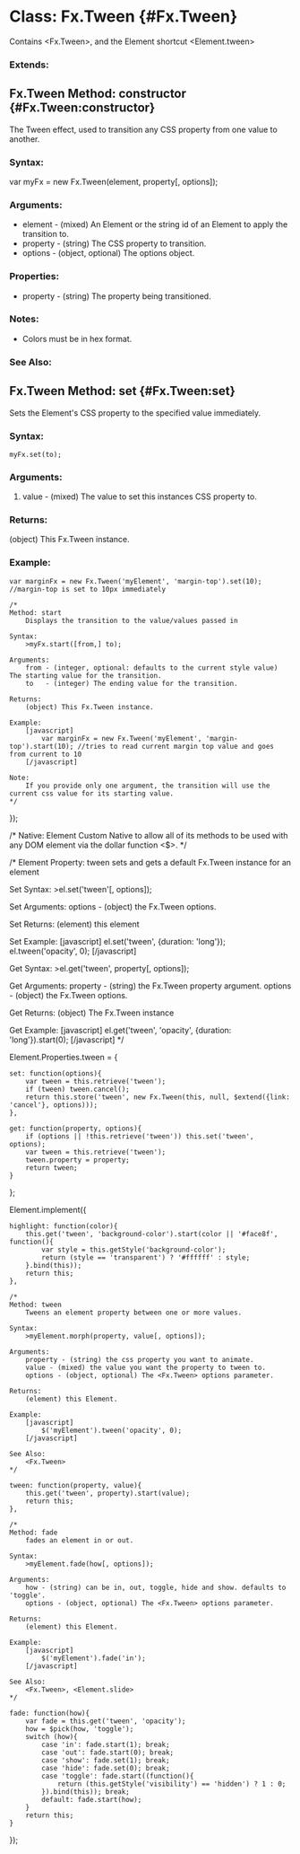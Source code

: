 Class: Fx.Tween {#Fx.Tween}
===========================

Contains <Fx.Tween>, and the Element shortcut <Element.tween>

### Extends:

<Fx>



Fx.Tween Method: constructor {#Fx.Tween:constructor}
----------------------------------------------------

The Tween effect, used to transition any CSS property from one value to another.

### Syntax:

var myFx = new Fx.Tween(element, property[, options]);

### Arguments:

* element  - (mixed) An Element or the string id of an Element to apply the transition to.
* property - (string) The CSS property to transition.
* options  - (object, optional) The <Fx> options object.

### Properties:

* property - (string) The property being transitioned.

### Notes:

* Colors must be in hex format.

### See Also:

<Fx>



Fx.Tween Method: set {#Fx.Tween:set}
------------------------------------

Sets the Element's CSS property to the specified value immediately.

### Syntax:

	myFx.set(to);

### Arguments:

1. value - (mixed) The value to set this instances CSS property to.

### Returns:

(object) This Fx.Tween instance.

### Example:

	var marginFx = new Fx.Tween('myElement', 'margin-top').set(10); //margin-top is set to 10px immediately

	/*
	Method: start
		Displays the transition to the value/values passed in

	Syntax:
		>myFx.start([from,] to);

	Arguments:
		from - (integer, optional: defaults to the current style value) The starting value for the transition.
		to   - (integer) The ending value for the transition.

	Returns:
		(object) This Fx.Tween instance.

	Example:
		[javascript]
			var marginFx = new Fx.Tween('myElement', 'margin-top').start(10); //tries to read current margin top value and goes from current to 10
		[/javascript]

	Note:
		If you provide only one argument, the transition will use the current css value for its starting value.
	*/

});

/*
Native: Element
	Custom Native to allow all of its methods to be used with any DOM element via the dollar function <$>.
*/


/*
Element Property: tween
	sets and gets a default Fx.Tween instance for an element

Set Syntax:
	>el.set('tween'[, options]);

Set Arguments:
	options - (object) the Fx.Tween options.

Set Returns:
	(element) this element

Set Example:
	[javascript]
		el.set('tween', {duration: 'long'});
		el.tween('opacity', 0);
	[/javascript]

Get Syntax:
	>el.get('tween', property[, options]);

Get Arguments:
	property - (string) the Fx.Tween property argument.
	options - (object) the Fx.Tween options.
	
Get Returns:
	(object) The Fx.Tween instance

Get Example:
	[javascript]
		el.get('tween', 'opacity', {duration: 'long'}).start(0);
	[/javascript]
*/

Element.Properties.tween = {
	
	set: function(options){
		var tween = this.retrieve('tween');
		if (tween) tween.cancel();
		return this.store('tween', new Fx.Tween(this, null, $extend({link: 'cancel'}, options)));
	},
	
	get: function(property, options){
		if (options || !this.retrieve('tween')) this.set('tween', options);
		var tween = this.retrieve('tween');
		tween.property = property;
		return tween;
	}
	
};

Element.implement({

	highlight: function(color){
		this.get('tween', 'background-color').start(color || '#face8f', function(){
			var style = this.getStyle('background-color');
			return (style == 'transparent') ? '#ffffff' : style;
		}.bind(this));
		return this;
	},

	/*
	Method: tween
		Tweens an element property between one or more values.

	Syntax:
		>myElement.morph(property, value[, options]);

	Arguments:
		property - (string) the css property you want to animate.
		value - (mixed) the value you want the property to tween to.
		options - (object, optional) The <Fx.Tween> options parameter.

	Returns:
		(element) this Element.

	Example:
		[javascript]
			$('myElement').tween('opacity', 0);
		[/javascript]

	See Also:
		<Fx.Tween>
	*/

	tween: function(property, value){
		this.get('tween', property).start(value);
		return this;
	},

	/*
	Method: fade
		fades an element in or out.

	Syntax:
		>myElement.fade(how[, options]);

	Arguments:
		how - (string) can be in, out, toggle, hide and show. defaults to 'toggle'.
		options - (object, optional) The <Fx.Tween> options parameter.

	Returns:
		(element) this Element.

	Example:
		[javascript]
			$('myElement').fade('in');
		[/javascript]

	See Also:
		<Fx.Tween>, <Element.slide>
	*/

	fade: function(how){
		var fade = this.get('tween', 'opacity');
		how = $pick(how, 'toggle');
		switch (how){
			case 'in': fade.start(1); break;
			case 'out': fade.start(0); break;
			case 'show': fade.set(1); break;
			case 'hide': fade.set(0); break;
			case 'toggle': fade.start((function(){
				return (this.getStyle('visibility') == 'hidden') ? 1 : 0;
			}).bind(this)); break;
			default: fade.start(how);
		}
		return this;
	}

});
